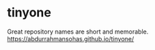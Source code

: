 # tinyone
Great repository names are short and memorable. 
https://abdurrahmansohas.github.io/tinyone/
